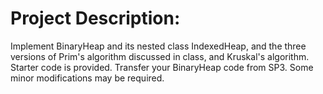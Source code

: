 # Project Description:

Implement BinaryHeap and its nested class IndexedHeap, and the three versions of
Prim's algorithm discussed in class, and Kruskal's algorithm.  Starter code is provided.
Transfer your BinaryHeap code from SP3.  Some minor modifications may be required.

